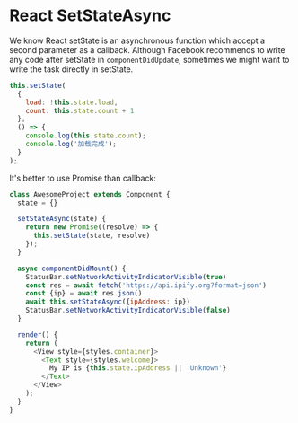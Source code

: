 # React SetStateAsync

We know React setState is an asynchronous function which accept a second parameter as a callback. Although Facebook recommends to write any code after setState in `componentDidUpdate`, sometimes we might want to write the task directly in setState.

```javascript
this.setState(
  {
    load: !this.state.load,
    count: this.state.count + 1
  },
  () => {
    console.log(this.state.count);
    console.log('加载完成');
  }
);
```

It's better to use Promise than callback:

```javascript
class AwesomeProject extends Component {
  state = {}

  setStateAsync(state) {
    return new Promise((resolve) => {
      this.setState(state, resolve)
    });
  }

  async componentDidMount() {
    StatusBar.setNetworkActivityIndicatorVisible(true)
    const res = await fetch('https://api.ipify.org?format=json')
    const {ip} = await res.json()
    await this.setStateAsync({ipAddress: ip})
    StatusBar.setNetworkActivityIndicatorVisible(false)
  }

  render() {
    return (
      <View style={styles.container}>
        <Text style={styles.welcome}>
          My IP is {this.state.ipAddress || 'Unknown'}
        </Text>
      </View>
    );
  }
}
```